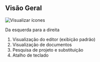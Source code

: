 ## Visão Geral

![Visualizar ícones](http://docs.zanata.org/en/release/images/editor-views-icon.png)

Da esquerda para a direita

1. Visualização do editor (exibição padrão)
1. Visualização de documentos
1. Pesquisa de projeto e substituição
1. Atalho de teclado